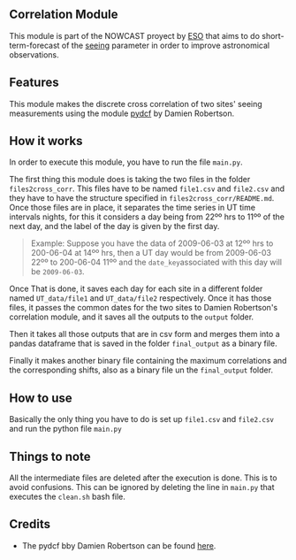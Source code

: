 ## Correlation Module
This module is part of the NOWCAST proyect by [ESO](https://www.eso.org) that aims to do short-term-forecast of the [seeing](https://en.wikipedia.org/wiki/Astronomical_seeing) parameter in order to improve astronomical observations.

## Features
This module makes the discrete cross correlation of two sites' seeing measurements using the module [pydcf](https://github.com/astronomerdamo/pydcf) by Damien Robertson.

## How it works

In order to execute this module, you have to run the file ``main.py``.

The first thing this module does is taking the two files in the folder ``files2cross_corr``. This files have to be named ``file1.csv`` and ``file2.csv`` and they have to have the structure specified in ``files2cross_corr/README.md``. Once those files are in place, it separates the time series in UT time intervals nights, for this it considers a day being from 22ºº hrs to 11ºº of the next day, and the label of the day is given by the first day.

  > Example: Suppose you have the data of 2009-06-03 at 12ºº hrs to 200-06-04 at 14ºº hrs, then a UT day would be from 2009-06-03 22ºº to 200-06-04 11ºº and the ``date_key``associated with this day will be ``2009-06-03``.

Once That is done, it saves each day for each site in a different folder named ``UT_data/file1`` and ``UT_data/file2`` respectively.
Once it has those files, it passes the common dates for the two sites to Damien Robertson's correlation module, and it saves all the outputs to the ``output`` folder.

Then it takes all those outputs that are in csv form and merges them into a pandas dataframe that is saved in the folder ``final_output`` as a binary file.

Finally it makes another binary file containing the maximum correlations and the corresponding shifts, also as a binary file un the ``final_output`` folder.

## How to use
Basically the only thing you have to do is set up ``file1.csv`` and ``file2.csv`` and run the python file ``main.py``

## Things to note
All the intermediate files are deleted after the execution is done. This is to avoid confusions. This can be ignored by deleting the line in ``main.py`` that executes the ``clean.sh`` bash file.

## Credits
  * The pydcf bby Damien Robertson can be found [here](https://github.com/astronomerdamo/pydcf).
